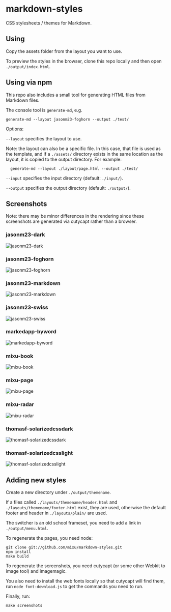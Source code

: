 # markdown-styles

CSS stylesheets / themes for Markdown.

## Using

Copy the assets folder from the layout you want to use.

To preview the styles in the browser, clone this repo locally and then open `./output/index.html`.

## Using via npm

This repo also includes a small tool for generating HTML files from Markdown files.

The console tool is `generate-md`, e.g.

    generate-md --layout jasonm23-foghorn --output ./test/

Options:

`--layout` specifies the layout to use.

Note: the layout can also be a specific file. In this case, that file is used as the template, and if a `./assets/` directory exists in the same location as the layout, it is copied to the output directory. For example:

      generate-md --layout ./layout/page.html --output ./test/

`--input` specifies the input directory (default: `./input/`).

`--output` specifies the output directory (default: `./output/`).



## Screenshots

Note: there may be minor differences in the rendering since these screenshots are generated via cutycapt rather than a browser.

### jasonm23-dark

![jasonm23-dark](https://github.com/mixu/markdown-styles/raw/master/screenshots/jasonm23-dark.png)

### jasonm23-foghorn

![jasonm23-foghorn](https://github.com/mixu/markdown-styles/raw/master/screenshots/jasonm23-foghorn.png)

### jasonm23-markdown

![jasonm23-markdown](https://github.com/mixu/markdown-styles/raw/master/screenshots/jasonm23-markdown.png)

### jasonm23-swiss

![jasonm23-swiss](https://github.com/mixu/markdown-styles/raw/master/screenshots/jasonm23-swiss.png)

### markedapp-byword

![markedapp-byword](https://github.com/mixu/markdown-styles/raw/master/screenshots/markedapp-byword.png)

### mixu-book

![mixu-book](https://github.com/mixu/markdown-styles/raw/master/screenshots/mixu-book.png)

### mixu-page

![mixu-page](https://github.com/mixu/markdown-styles/raw/master/screenshots/mixu-page.png)

### mixu-radar

![mixu-radar](https://github.com/mixu/markdown-styles/raw/master/screenshots/mixu-radar.png)

### thomasf-solarizedcssdark

![thomasf-solarizedcssdark](https://github.com/mixu/markdown-styles/raw/master/screenshots/thomasf-solarizedcssdark.png)

### thomasf-solarizedcsslight

![thomasf-solarizedcsslight](https://github.com/mixu/markdown-styles/raw/master/screenshots/thomasf-solarizedcsslight.png)

## Adding new styles

Create a new directory under `./output/themename`.

If a files called `./layouts/themename/header.html` and `./layouts/themename/footer.html` exist, they are used, otherwise the default footer and header in `./layouts/plain/` are used.

The switcher is an old school frameset, you need to add a link in `./output/menu.html`.

To regenerate the pages, you need node:

    git clone git://github.com/mixu/markdown-styles.git
    npm install
    make build

To regenerate the screenshots, you need cutycapt (or some other Webkit to image tool) and imagemagic.

You also need to install the web fonts locally so that cutycapt will find them, run `node font-download.js` to get the commands you need to run.

Finally, run:

    make screenshots
